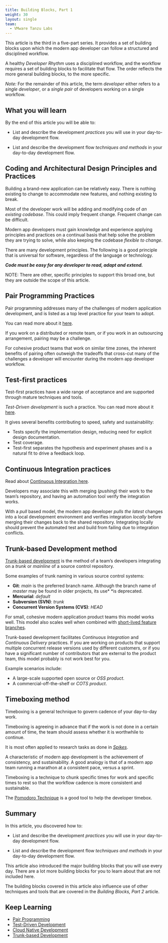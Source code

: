```yaml
---
title: Building Blocks, Part 1
weight: 30
layout: single
team:
  - VMware Tanzu Labs
---
```

This article is the third in a five-part series.
It provides a set of building blocks upon which the modern app developer
can follow a structured and disciplined workflow.

A healthy *Developer Rhythm* uses a disciplined workflow,
and the workflow requires a set of building blocks to facilitate that
flow.
The order reflects the more general building blocks,
to the more specific.

*Note:*
For the remainder of this article,
the term *developer* either refers to a *single developer*,
or a *single pair* of developers working on a single workflow.

## What you will learn

By the end of this article you will be able to:

-   List and describe the development *practices* you will use in your
    day-to-day development flow.

-   List and describe the development flow *techniques and methods* in
    your day-to-day development flow.

## Coding and Architectural Design Principles and Practices

Building a brand-new application can be relatively easy.
There is nothing existing to change to accommodate new features,
and nothing existing to break.

Most of the developer work will be adding and modifying code of
*an existing codebase*.
This could imply frequent change.
Frequent change can be difficult.

Modern app developers must gain knowledge and experience applying
principles and practices on a continual basis that help solve the
problem they are trying to solve,
while also keeping the codebase *flexible to change*.

There are many development principles.
The following is a good principle that is universal for software,
regardless of the language or technology.

***Code must be easy for any developer to read, adapt and extend.***

NOTE:
There are other, specific principles to support this broad one,
but they are outside the scope of this article.

## Pair Programming Practices

Pair programming addresses many of the challenges of modern application
development,
and is listed as a top level practice for your team to adopt.

You can read more about it [here](https://tanzu.vmware.com/developer/outcomes/application-development/pair-programming/).

If you work on a distributed or remote team,
or if you work in an outsourcing arrangement,
pairing may be a challenge.

For cohesive product teams that work on similar time zones,
the inherent benefits of pairing often outweigh the tradeoffs that
cross-cut many of the challenges a developer will encounter during the
modern app developer workflow.

## Test-first practices

Test-first practices have a wide range of acceptance and are supported
through mature techniques and tools.

*Test-Driven development* is such a practice.
You can read more about it
[here](https://tanzu.vmware.com/developer/outcomes/application-development/test-driven-development/).

It gives several benefits contributing to speed,
safety and sustainability:

-   Tests specify the implementation design,
    reducing need for explicit design documentation.
-   Test coverage.
-   Test-first separates the hypothesis and experiment phases and is a
    natural fit to drive a feedback loop.

## Continuous Integration practices

Read about
[Continuous Integration here](https://tanzu.vmware.com/developer/guides/ci-cd/ci-cd-what-is/#what-is-ci).

Developers may associate this with merging (*pushing*) their work to the
team’s repository,
and having an automation tool verify the integration works.

With a *pull* based model,
the modern app developer *pulls the latest* changes into a local
development environment and verifies integration *locally* before
merging their changes back to the shared repository.
Integrating locally should prevent the automated test and build from
failing due to integration conflicts.

## Trunk-based Development method

[Trunk-based development](https://trunkbaseddevelopment.com/) is the
method of a team’s developers integrating on a *trunk* or *mainline* of
a source control repository.

Some examples of trunk naming in various source control systems:

-   **Git**:
    *main* is the preferred branch name.
    Although the branch name of *master* may be found in older projects,
    its use* *is deprecated.
-   **Mercurial**:
    *default*
-   **Subversion (SVN)**:
    *trunk*
-   **Concurrent Version Systems (CVS)**:
    *HEAD*

For small,
cohesive modern application product teams this model works well.
This model also scales well when combined with
[short-lived feature branches](https://trunkbaseddevelopment.com/#scaled-trunk-based-development).

Trunk-based development facilitates
*Continuous Integration* and *Continuous Delivery* practices.
If you are working on products that support multiple concurrent release
versions used by different customers,
or if you have a significant number of contributors that are external to
the product team,
this model probably is not work best for you.

Example scenarios include:

- A large-scale supported open source or *OSS product*.
- A commercial-off-the-shelf or *COTS product*.

## Timeboxing method

Timeboxing is a general technique to govern cadence of your day-to-day
work.

Timeboxing is agreeing in advance that if the work is not done in a
certain amount of time,
the team should assess whether it is worthwhile to continue.

It is most often applied to research tasks as done in
*[Spikes](https://www.leadingagile.com/2016/09/whats-a-spike-who-should-enter-it-how-to-word-it/)*.

A characteristic of modern app development is the achievement of
consistency,
and sustainability.
A good analogy is that of a modern app team running a marathon at a
consistent pace,
versus a sprint.

Timeboxing is a technique to chunk specific times for work and specific
times to rest so that the workflow cadence is more consistent and
sustainable.

The
[Pomodoro Technique](https://en.wikipedia.org/wiki/Pomodoro*Technique)
is a good tool to help the developer timebox.

## Summary

In this article,
you discovered how to:

-   List and describe the development *practices* you will use in your
    day-to-day development flow.

-   List and describe the development flow *techniques and methods* in
    your day-to-day development flow.

This article also introduced the major building blocks that you will use
every day.
There are a lot more building blocks for you to learn about that are not
included here.

The building blocks covered in this article also influence use of other
techniques and tools that are covered in the *Building Blocks, Part 2*
article.

## Keep Learning

- [Pair Programming](https://tanzu.vmware.com/developer/outcomes/application-development/pair-programming/)
- [Test-Driven Development](https://tanzu.vmware.com/developer/outcomes/application-development/test-driven-development/)
- [Cloud Native Development](https://tanzu.vmware.com/developer/outcomes/application-development/cloud-native-development/)
- [Trunk-based Development](https://trunkbaseddevelopment.com)
